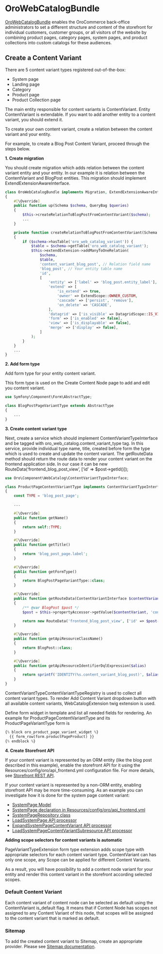 <a id="bundle-docs-commerce-webcatalog-bundle"></a>

# OroWebCatalogBundle

<a href="https://github.com/oroinc/orocommerce/tree/master/src/Oro/Bundle/WebCatalogBundle" target="_blank">OroWebCatalogBundle</a> enables the OroCommerce back-office administrators to set a different structure and content of the storefront for individual customers, customer groups, or all visitors of the website by combining product pages, category pages, system pages, and product collections into custom catalogs for these audiences.

## Create a Content Variant

There are 5 content variant types registered out-of-the-box:

- System page
- Landing page
- Category
- Product page
- Product Collection page

The main entity responsible for content variants is ContentVariant.
Entity ContentVariant is extendable. If you want to add another entity to a content variant, you should extend it.

To create your own content variant, create a relation between the content variant and your entity.

For example,  to create a Blog Post Content Variant, proceed through the steps below.

**1. Create migration**

You should create migration which adds relation between the content variant entity and your entity.
In our example it is relation between the ContentVariant and BlogPost entities.
This migration should implement ExtendExtensionAwareInterface.

```php
class OroWebCatalogBundle implements Migration, ExtendExtensionAwareInterface
{
    #[\Override]
    public function up(Schema $schema, QueryBag $queries)
    {
        $this->createRelationToBlogPostFromContentVariant($schema);
        ...
    }

    private function createRelationToBlogPostFromContentVariant(Schema $schema)
    {
        if ($schema->hasTable('oro_web_catalog_variant')) {
            $table = $schema->getTable('oro_web_catalog_variant');
            $this->extendExtension->addManyToOneRelation(
                $schema,
                $table,
                'content_variant_blog_post', // Relation field name
                'blog_post', // Your entity table name
                'id',
                [
                    'entity' => ['label' => 'blog_post.entity_label'], // Your entity label translation key
                    'extend' => [
                        'is_extend' => true,
                        'owner' => ExtendScope::OWNER_CUSTOM,
                        'cascade' => ['persist', 'remove'],
                        'on_delete' => 'CASCADE',
                    ],
                    'datagrid' => ['is_visible' => DatagridScope::IS_VISIBLE_FALSE],
                    'form' => ['is_enabled' => false],
                    'view' => ['is_displayable' => false],
                    'merge' => ['display' => false],
                ]
            );
        }
    }
    ...
}
```

**2. Add form type**

Add form type for your entity content variant.

This form type is used on the Create Content Node page to add and edit you content variant.

```php
use Symfony\Component\Form\AbstractType;

class BlogPostPageVariantType extends AbstractType
{
    ...
}
```

**3. Create content variant type**

Next, create a service which should implement ContentVariantTypeInterface and be tagged with oro_web_catalog.content_variant_type tag.
In this service, provide individual type name, title, created before form the type which is used to create and update the content variant.
The getRouteData method should return the route data to render your content variant on the frontend application side.
In our case it can be new RouteData(‘frontend_blog_post_view’, [‘id’ => $post->getId()]);

```php
use Oro\Component\WebCatalog\ContentVariantTypeInterface;

class ProductPageContentVariantType implements ContentVariantTypeInterface
{
    const TYPE = 'blog_post_page';

    ...

    #[\Override]
    public function getName()
    {
        return self::TYPE;
    }

    #[\Override]
    public function getTitle()
    {
        return 'blog_post_page.label';
    }

    #[\Override]
    public function getFormType()
    {
        return BlogPostPageVariantType::class;
    }

    #[\Override]
    public function getRouteData(ContentVariantInterface $contentVariant)
    {
        /** @var BlogPost $post */
        $post = $this->propertyAccessor->getValue($contentVariant, 'contentVariantBlogPost');

        return new RouteData('frontend_blog_post_view', ['id' => $post->getId()]);
    }

    #[\Override]
    public function getApiResourceClassName()
    {
        return BlogPost::class;
    }

    #[\Override]
    public function getApiResourceIdentifierDqlExpression($alias)
    {
        return sprintf('IDENTITY(%s.content_variant_blog_post)', $alias);
    }
}
```

ContentVariantTypeContentVariantTypeRegistry is used to collect all content variant types.
To render Add Content Variant dropdown button with all available content variants, WebCatalogExtension twig extension is used.

Define form widget in template and list all needed fields for rendering. An example for ProductPageContentVariantType and its ProductPageVariantType form is

```php
{% block oro_product_page_variant_widget %}
  {{ form_row(form.productPageProduct) }}
{% endblock %}
```

**4. Create Storefront API**

If your content variant is represented by an ORM entity (like the blog post described in this example),
enable the storefront API for it using the Resources/config/oro/api_frontend.yml configuration file.
For more details, see <a href="https://doc.oroinc.com/backend/api/storefront/" target="_blank">Storefront REST API</a>.

If your content variant is represented by a non-ORM entity, enabling storefront API may be more time-consuming. As an example you can investigate how it is done for the system page content variant:

- <a href="https://github.com/oroinc/orocommerce/tree/6.1/src/OroBundle/WebCatalogBundle/Api/Model/SystemPage.php" target="_blank">SystemPage Model</a>
- <a href="https://github.com/oroinc/orocommerce/tree/6.1/src/OroBundle/WebCatalogBundle/Resources/config/oro/api_frontend.yml" target="_blank">SystemPage declaration in Resources/config/oro/api_frontend.yml</a>
- <a href="https://github.com/oroinc/orocommerce/tree/6.1/src/OroBundle/WebCatalogBundle/Api/Repository/SystemPageRepository.php" target="_blank">SystemPageRepository class</a>
- <a href="https://github.com/oroinc/orocommerce/tree/6.1/src/OroBundle/WebCatalogBundle/Api/Processor/LoadSystemPage.php" target="_blank">LoadSystemPage API processor</a>
- <a href="https://github.com/oroinc/orocommerce/tree/6.1/src/OroBundle/WebCatalogBundle/Api/Processor/ExpandSystemPageContentVariant.php" target="_blank">ExpandSystemPageContentVariant API processor</a>
- <a href="https://github.com/oroinc/orocommerce/tree/6.1/src/OroBundle/WebCatalogBundle/Api/Processor/LoadSystemPageContentVariantSubresource.php" target="_blank">LoadSystemPageContentVariantSubresource API processor</a>

**Adding scope selectors for content variants is automatic**

PageVariantTypeExtension form type extension adds scope type with appropriate selectors for each content variant type.
ContentVariant can has only one scope, any Scope can be applied for different Content Variants.

As a result, you will have possibility to add a content node variant for your entity and render this content variant in the storefront according selected scopes.

### Default Content Variant

Each content variant of content node can be selected as default using the ContentVariant is_default flag.
It means that if Content Node has scopes not assigned to any Content Variant of this node, that scopes will be assigned to the content variant that is marked as default.

### Sitemap

To add the created content variant to Sitemap, create an appropriate provider. Please see [Sitemap documentation](../SEOBundle/sitemap.md#bundle-docs-commerce-seo-bundle-sitemap).

<!-- Frontend -->
